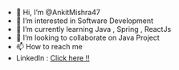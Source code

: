 - 👋 Hi, I’m @AnkitMishra47
- 👀 I’m interested in Software Development
- 🌱 I’m currently learning Java , Spring , ReactJs
- 💞️ I’m looking to collaborate on Java Project
- 📫 How to reach me 
- LinkedIn : [Click here !!](https://www.linkedin.com/in/ankitmishra47/)

<!---
AnkitMishra47/AnkitMishra47 is a ✨ special ✨ repository because its `README.md` (this file) appears on your GitHub profile.
You can click the Preview link to take a look at your changes.
--->
